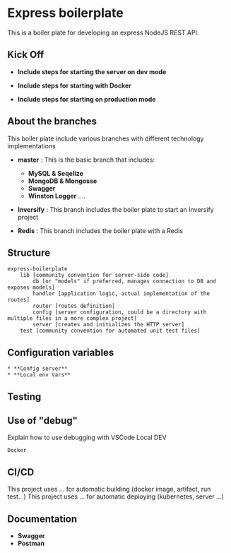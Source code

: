 # Express boilerplate #

This is a boiler plate for developing an express NodeJS REST API.

## Kick Off

*    **Include steps for starting the server on dev mode**

*    **Include steps for starting with Docker**

*    **Include steps for starting on production mode**

## About the branches

This boiler plate include various branches with different technology implementations

*   **master** : This is the basic branch that includes:
    * **MySQL & Seqelize**
    * **MongoDB & Mongosse**
    * **Swagger**
    * **Winston Logger**
    ....

*   **Inversify** : This branch includes the boiler plate to start an Inversify project
*   **Redis** : This branch includes the boiler plate with a Redis 

## Structure

    express-boilerplate
    	lib [community convention for server-side code]
    		db [or "models" if preferred, manages connection to DB and exposes models]
    		handler [application logic, actual implementation of the routes]
    		router [routes definition]
    		config [server configuration, could be a directory with multiple files in a more complex project]
    		server [creates and initializes the HTTP server]
    	test [community convention for automated unit test files]

## Configuration variables

    * **Config server**
    * **Local env Vars**

## Testing

## Use of "debug"

Explain how to use debugging with VSCode
    Local DEV
    
    Docker

## CI/CD

This project uses ... for automatic building (docker image, artifact, run test...)
This project uses ... for automatic deploying (kubernetes, server ...)

## Documentation

* **Swagger**
* **Postman**